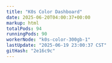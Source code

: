 ```yaml
---
title: "K0s Color Dashboard"
date: 2025-06-20T04:00:37+00:00
markup: html
totalPods: 94
runningPods: 90
workerNode: "k0s-color-300gb-1"
lastUpdate: "2025-06-19 23:00:37 CST"
gitHash: "2e16c9c"
---
```


<!-- This content is dynamically updated by the DashboardUpdater Operator -->
<!-- The dashboard UI is rendered by Hugo templates and CSS/JS files -->
